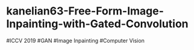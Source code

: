 # kanelian63-Free-Form-Image-Inpainting-with-Gated-Convolution
#ICCV 2019 #GAN #Image Inpainting #Computer Vision
